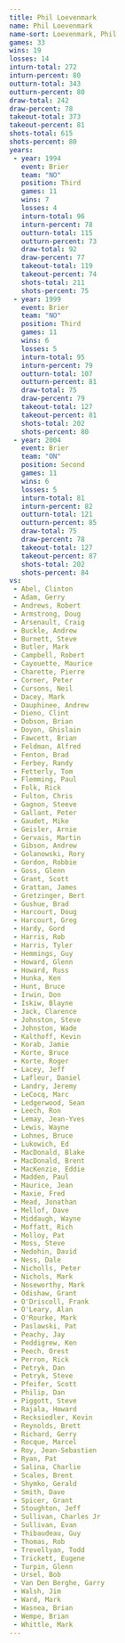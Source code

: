 ```yaml
---
title: Phil Loevenmark
name: Phil Loevenmark
name-sort: Loevenmark, Phil
games: 33
wins: 19
losses: 14
inturn-total: 272
inturn-percent: 80
outturn-total: 343
outturn-percent: 80
draw-total: 242
draw-percent: 78
takeout-total: 373
takeout-percent: 81
shots-total: 615
shots-percent: 80
years:
 - year: 1994
   event: Brier
   team: "NO"
   position: Third
   games: 11
   wins: 7
   losses: 4
   inturn-total: 96
   inturn-percent: 78
   outturn-total: 115
   outturn-percent: 73
   draw-total: 92
   draw-percent: 77
   takeout-total: 119
   takeout-percent: 74
   shots-total: 211
   shots-percent: 75
 - year: 1999
   event: Brier
   team: "NO"
   position: Third
   games: 11
   wins: 6
   losses: 5
   inturn-total: 95
   inturn-percent: 79
   outturn-total: 107
   outturn-percent: 81
   draw-total: 75
   draw-percent: 79
   takeout-total: 127
   takeout-percent: 81
   shots-total: 202
   shots-percent: 80
 - year: 2004
   event: Brier
   team: "ON"
   position: Second
   games: 11
   wins: 6
   losses: 5
   inturn-total: 81
   inturn-percent: 82
   outturn-total: 121
   outturn-percent: 85
   draw-total: 75
   draw-percent: 78
   takeout-total: 127
   takeout-percent: 87
   shots-total: 202
   shots-percent: 84
vs:
 - Abel, Clinton
 - Adam, Gerry
 - Andrews, Robert
 - Armstrong, Doug
 - Arsenault, Craig
 - Buckle, Andrew
 - Burnett, Steve
 - Butler, Mark
 - Campbell, Robert
 - Cayouette, Maurice
 - Charette, Pierre
 - Corner, Peter
 - Cursons, Neil
 - Dacey, Mark
 - Dauphinee, Andrew
 - Dieno, Clint
 - Dobson, Brian
 - Doyon, Ghislain
 - Fawcett, Brian
 - Feldman, Alfred
 - Fenton, Brad
 - Ferbey, Randy
 - Fetterly, Tom
 - Flemming, Paul
 - Folk, Rick
 - Fulton, Chris
 - Gagnon, Steeve
 - Gallant, Peter
 - Gaudet, Mike
 - Geisler, Arnie
 - Gervais, Martin
 - Gibson, Andrew
 - Golanowski, Rory
 - Gordon, Robbie
 - Goss, Glenn
 - Grant, Scott
 - Grattan, James
 - Gretzinger, Bert
 - Gushue, Brad
 - Harcourt, Doug
 - Harcourt, Greg
 - Hardy, Gord
 - Harris, Rob
 - Harris, Tyler
 - Hemmings, Guy
 - Howard, Glenn
 - Howard, Russ
 - Hunka, Ken
 - Hunt, Bruce
 - Irwin, Don
 - Iskiw, Blayne
 - Jack, Clarence
 - Johnston, Steve
 - Johnston, Wade
 - Kalthoff, Kevin
 - Korab, Jamie
 - Korte, Bruce
 - Korte, Roger
 - Lacey, Jeff
 - Lafleur, Daniel
 - Landry, Jeremy
 - LeCocq, Marc
 - Ledgerwood, Sean
 - Leech, Ron
 - Lemay, Jean-Yves
 - Lewis, Wayne
 - Lohnes, Bruce
 - Lukowich, Ed
 - MacDonald, Blake
 - MacDonald, Brent
 - MacKenzie, Eddie
 - Madden, Paul
 - Maurice, Jean
 - Maxie, Fred
 - Mead, Jonathan
 - Mellof, Dave
 - Middaugh, Wayne
 - Moffatt, Rich
 - Molloy, Pat
 - Moss, Steve
 - Nedohin, David
 - Ness, Dale
 - Nicholls, Peter
 - Nichols, Mark
 - Noseworthy, Mark
 - Odishaw, Grant
 - O'Driscoll, Frank
 - O'Leary, Alan
 - O'Rourke, Mark
 - Paslawski, Pat
 - Peachy, Jay
 - Peddigrew, Ken
 - Peech, Orest
 - Perron, Rick
 - Petryk, Dan
 - Petryk, Steve
 - Pfeifer, Scott
 - Philip, Dan
 - Piggott, Steve
 - Rajala, Howard
 - Recksiedler, Kevin
 - Reynolds, Brett
 - Richard, Gerry
 - Rocque, Marcel
 - Roy, Jean-Sebastien
 - Ryan, Pat
 - Salina, Charlie
 - Scales, Brent
 - Shymko, Gerald
 - Smith, Dave
 - Spicer, Grant
 - Stoughton, Jeff
 - Sullivan, Charles Jr
 - Sullivan, Evan
 - Thibaudeau, Guy
 - Thomas, Rob
 - Trevellyan, Todd
 - Trickett, Eugene
 - Turpin, Glenn
 - Ursel, Bob
 - Van Den Berghe, Garry
 - Walsh, Jim
 - Ward, Mark
 - Wasnea, Brian
 - Wempe, Brian
 - Whittle, Mark
---
```

